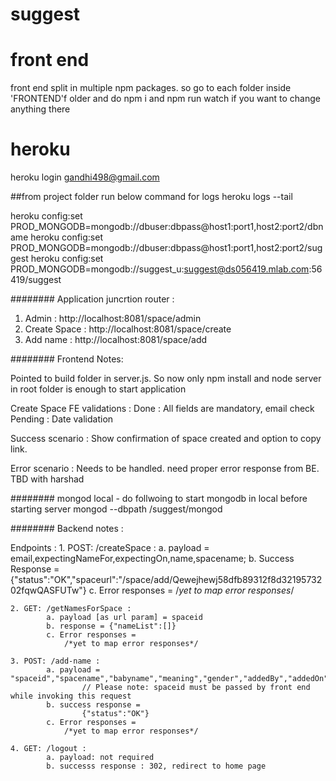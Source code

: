 # suggest

# front end
front end split in multiple npm packages. so go to each folder inside 'FRONTEND'f older and do npm i and npm run watch if you want to change anything there


# heroku
heroku login
gandhi498@gmail.com

##from project folder run below command for logs
heroku logs --tail

heroku config:set PROD_MONGODB=mongodb://dbuser:dbpass@host1:port1,host2:port2/dbname
heroku config:set PROD_MONGODB=mongodb://dbuser:dbpass@host1:port1,host2:port2/suggest
heroku config:set PROD_MONGODB=mongodb://suggest_u:suggest@ds056419.mlab.com:56419/suggest

######## Application juncrtion router : 

1. Admin : http://localhost:8081/space/admin
2. Create Space : http://localhost:8081/space/create
3. Add name : http://localhost:8081/space/add 

######## Frontend Notes:

Pointed to build folder in server.js. So now only npm install and node server in root folder is enough to start application

Create Space FE
validations : Done : All fields are mandatory, email check
			  Pending : Date validation

Success scenario : Show confirmation of space created and option to copy link.

Error scenario : Needs to be handled. need proper error response from BE. TBD with harshad

######## mongod local - do follwoing to start mongodb in local before starting server
mongod --dbpath <pathtoproject>/suggest/mongod

######## Backend notes :

Endpoints :
	1. POST: /createSpace  :
			a. payload = email,expectingNameFor,expectingOn,name,spacename;
			b. Success Response =
					{"status":"OK","spaceurl":"/space/add/Qewejhewj58dfb89312f8d3219573202fqwQASFUTw"}
			c. Error responses =
				/*yet to map error responses*/		

	2. GET: /getNamesForSpace :
			a. payload [as url param] = spaceid
			b. response = {"nameList":[]}
			c. Error responses = 			
				/*yet to map error responses*/

	3. POST: /add-name :
			a. payload = "spaceid","spacename","babyname","meaning","gender","addedBy","addedOn",
					// Please note: spaceid must be passed by front end while invoking this request
			b. success response =
					{"status":"OK"}
			c. Error responses =
				/*yet to map error responses*/			

	4. GET: /logout :
			a. payload: not required
			b. successs response : 302, redirect to home page